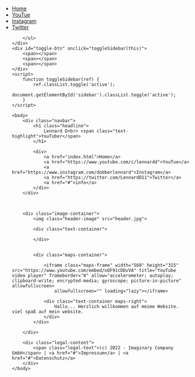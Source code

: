 <!DOCTYPE html>
<html lang="en">

<head>
    <meta charset="UTF-8">
    <meta http-equiv="X-UA-Compatible" content="IE=edge">
    <meta name="viewport" content="width=device-width, initial-scale=1.0">
    <link rel="stylesheet" href="style.css">
    <link rel="preconnect" href="https://fonts.gstatic.com">
    <link href="https://fonts.googleapis.com/css2?family=Open+Sans:ital,wght@0,300;0,400;0,600;0,700;0,800;1,300;1,400;1,600;1,700;1,800&display=swap" rel="stylesheet">
    <title>lennard D</title>
</head>

<body>
    <div id="sidebar">
        <ul>
            <li>
                <a href="index.html">Home</a></li>
            <li>
                <a href="https://www.youtube.com/c/lennardd">YouTue</a></li>
            <li><a href="https://www.instagram.com/dobberlennard/">Instagram</a></li>
            <li> <a href="https://twitter.com/LennardD11">Twitter</a></li>

        </ul>
    </div>
    <div id="toggle-btn" onclick="toggleSidebar(this)">
        <span></span>
        <span></span>
        <span></span>
    </div>
    <script>
        function toggleSidebar(ref) {
            ref.classList.toggle('active');
            document.getElementById('sidebar').classList.toggle('active');
        }
    </script>

    <body>
        <div class="navbar">
            <h1 class="headline">
                Lennard D<br> <span class="text-highlight">YouTuber</span>
            </h1>

            <div>
                <a href="index.html">Home</a>
                <a href="https://www.youtube.com/c/lennardd">YouTue</a>
                <a href="https://www.instagram.com/dobberlennard">Instagram</a>
                <a href="https://twitter.com/LennardD11">Twitter</a>
                <a href="#">info</a>
            </div>
        </div>



        <div class="image-container">
            <img class="header-image" src="header.jpg">

            <div class="text-container">

            </div>


            <div class="maps-container">

                <iframe class="maps-frame" width="560" height="315" src="https://www.youtube.com/embed/oQF91cDDvVA" title="YouTube video player" frameborder="0" allow="accelerometer; autoplay; clipboard-write; encrypted-media; gyroscope; picture-in-picture" allowfullscreen> 
                    allowfullscreen="" loading="lazy"></iframe>

                <div class="text-container maps-right">
                    Hallo... Herzlich willkommen auf meime Website. viel spaß auf mein website.
                </div>
            </div>

        </div>

        <div class="legal-content">
            <span class="legal-text">(c) 2022 - Imaginary Company GmbH</span> | <a href="#">Impressum</a> | <a href="#">Datenschutz</a>
        </div>
    </body>
</body>

</html>
